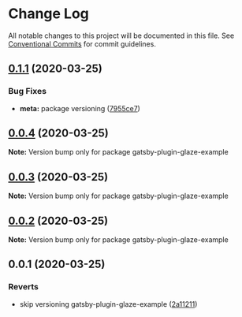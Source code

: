 # Change Log

All notable changes to this project will be documented in this file.
See [Conventional Commits](https://conventionalcommits.org) for commit guidelines.

## [0.1.1](https://github.com/kripod/glaze/compare/gatsby-plugin-glaze-example@0.0.4...gatsby-plugin-glaze-example@0.1.1) (2020-03-25)

### Bug Fixes

- **meta:** package versioning ([7955ce7](https://github.com/kripod/glaze/commit/7955ce79a559779ab0fac6bd9c18252b572de87d))

## [0.0.4](https://github.com/kripod/glaze/compare/gatsby-plugin-glaze-example@0.0.3...gatsby-plugin-glaze-example@0.0.4) (2020-03-25)

**Note:** Version bump only for package gatsby-plugin-glaze-example

## [0.0.3](https://github.com/kripod/glaze/compare/gatsby-plugin-glaze-example@0.0.2...gatsby-plugin-glaze-example@0.0.3) (2020-03-25)

**Note:** Version bump only for package gatsby-plugin-glaze-example

## [0.0.2](https://github.com/kripod/glaze/compare/gatsby-plugin-glaze-example@0.0.1...gatsby-plugin-glaze-example@0.0.2) (2020-03-25)

**Note:** Version bump only for package gatsby-plugin-glaze-example

## 0.0.1 (2020-03-25)

### Reverts

- skip versioning gatsby-plugin-glaze-example ([2a11211](https://github.com/kripod/glaze/commit/2a11211278832ddc3af4276df3703d119763a95f))
